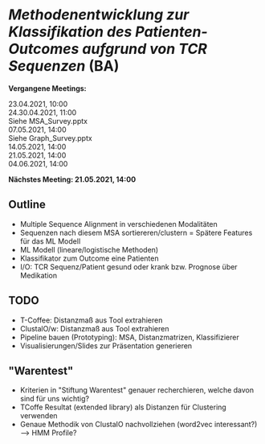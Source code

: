 # _Methodenentwicklung zur Klassifikation des Patienten-Outcomes aufgrund von TCR Sequenzen_ (BA)

**Vergangene Meetings:** 

23.04.2021, 10:00  
24.30.04.2021, 11:00  
Siehe MSA_Survey.pptx  
07.05.2021, 14:00  
Siehe Graph_Survey.pptx  
14.05.2021, 14:00  
21.05.2021, 14:00  
04.06.2021, 14:00  

**Nächstes Meeting: 21.05.2021, 14:00**

## Outline
- Multiple Sequence Alignment in verschiedenen Modalitäten
- Sequenzen nach diesem MSA sortiereren/clustern = Spätere Features für das ML Modell
- ML Modell (lineare/logistische Methoden)
- Klassifikator zum Outcome eine Patienten
- I/O: TCR Sequenz/Patient gesund oder krank bzw. Prognose über Medikation

## TODO
- T-Coffee: Distanzmaß aus Tool extrahieren
- ClustalO/w: Distanzmaß aus Tool extrahieren
-	Pipeline bauen (Prototyping): MSA, Distanzmatrizen, Klassifizierer
- Visualisierungen/Slides zur Präsentation generieren


## "Warentest"
-	Kriterien in "Stiftung Warentest" genauer recherchieren, welche davon sind für uns wichtig?
-	TCoffe Resultat (extended library) als Distanzen für Clustering verwenden
-	Genaue Methodik von ClustaIO nachvollziehen (word2vec interessant?) --> HMM Profile?

